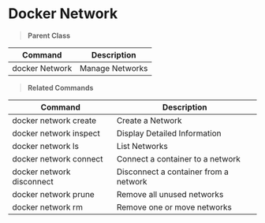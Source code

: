 # Docker Network

> **Parent Class**

| Command        | Description     |
|----------------|-----------------|
| docker Network | Manage Networks |


> **Related Commands**

| Command                   | Description                           |
|---------------------------|---------------------------------------|
| docker network create     | Create a Network                      |
| docker network inspect    | Display Detailed Information          |
| docker network ls         | List Networks                         |
| docker network connect    | Connect a container to a network      |
| docker network disconnect | Disconnect a container from a network |
| docker network prune      | Remove all unused networks            |
| docker network rm         | Remove one or move networks           |

